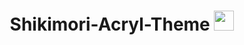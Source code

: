 <h1 align="center">Shikimori-Acryl-Theme</a> <img src="[https://github.com/blackcater/blackcater/raw/main/images/Hi.gif](https://i.imgur.com/kuWO8hy.png)" height="32"/></h1>

